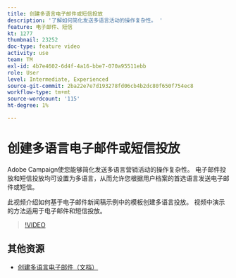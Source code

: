 ```yaml
---
title: 创建多语言电子邮件或短信投放
description: '了解如何简化发送多语言活动的操作复杂性。 '
feature: 电子邮件、短信
kt: 1277
thumbnail: 23252
doc-type: feature video
activity: use
team: TM
exl-id: 4b7e4602-6d4f-4a16-bbe7-070a95511ebb
role: User
level: Intermediate, Experienced
source-git-commit: 2ba22e7e7d193278fd06cb4b2dc80f650f754ec8
workflow-type: tm+mt
source-wordcount: '115'
ht-degree: 1%

---
```


# 创建多语言电子邮件或短信投放

Adobe Campaign使您能够简化发送多语言营销活动的操作复杂性。 电子邮件投放和短信投放均可设置为多语言，从而允许您根据用户档案的首选语言发送电子邮件或短信。

此视频介绍如何基于电子邮件新闻稿示例中的模板创建多语言投放。 视频中演示的方法适用于电子邮件和短信投放。

>[!VIDEO](https://video.tv.adobe.com/v/23252?quality=12)

## 其他资源

* [创建多语言电子邮件（文档）](https://experienceleague.adobe.com/docs/campaign-standard/using/communication-channels/email-messages/creating-a-multilingual-email.html)

